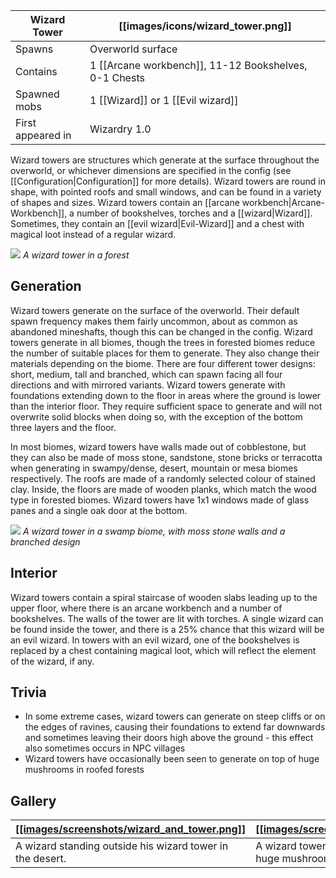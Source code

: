 | Wizard Tower | [[images/icons/wizard_tower.png]] |
| --- | --- |
| Spawns | Overworld surface |
| Contains | 1 [[Arcane workbench]], 11-12 Bookshelves, 0-1 Chests |
| Spawned mobs | 1 [[Wizard]] or 1 [[Evil wizard]] |
| First appeared in | Wizardry 1.0 |

Wizard towers are structures which generate at the surface throughout the overworld, or whichever dimensions are specified in the config (see [[Configuration|Configuration]] for more details). Wizard towers are round in shape, with pointed roofs and small windows, and can be found in a variety of shapes and sizes. Wizard towers contain an [[arcane workbench|Arcane-Workbench]], a number of bookshelves, torches and a [[wizard|Wizard]]. Sometimes, they contain an [[evil wizard|Evil-Wizard]] and a chest with magical loot instead of a regular wizard.

![](https://media.forgecdn.net/attachments/202/397/2017-01-16_20.png)
_A wizard tower in a forest_

## Generation
Wizard towers generate on the surface of the overworld. Their default spawn frequency makes them fairly uncommon, about as common as abandoned mineshafts, though this can be changed in the config. Wizard towers generate in all biomes, though the trees in forested biomes reduce the number of suitable places for them to generate. They also change their materials depending on the biome. There are four different tower designs: short, medium, tall and branched, which can spawn facing all four directions and with mirrored variants. Wizard towers generate with foundations extending down to the floor in areas where the ground is lower than the interior floor. They require sufficient space to generate and will not overwrite solid blocks when doing so, with the exception of the bottom three layers and the floor.

In most biomes, wizard towers have walls made out of cobblestone, but they can also be made of moss stone, sandstone, stone bricks or terracotta when generating in swampy/dense, desert, mountain or mesa biomes respectively. The roofs are made of a randomly selected colour of stained clay. Inside, the floors are made of wooden planks, which match the wood type in forested biomes. Wizard towers have 1x1 windows made of glass panes and a single oak door at the bottom.

![](https://media.forgecdn.net/attachments/210/398/2017-05-15_22.png)
_A wizard tower in a swamp biome, with moss stone walls and a branched design_

## Interior
Wizard towers contain a spiral staircase of wooden slabs leading up to the upper floor, where there is an arcane workbench and a number of bookshelves. The walls of the tower are lit with torches. A single wizard can be found inside the tower, and there is a 25% chance that this wizard will be an evil wizard. In towers with an evil wizard, one of the bookshelves is replaced by a chest containing magical loot, which will reflect the element of the wizard, if any.

## Trivia
- In some extreme cases, wizard towers can generate on steep cliffs or on the edges of ravines, causing their foundations to extend far downwards and sometimes leaving their doors high above the ground - this effect also sometimes occurs in NPC villages
- Wizard towers have occasionally been seen to generate on top of huge mushrooms in roofed forests

## Gallery
| [[[images/screenshots/wizard_and_tower.png]]](https://github.com/Electroblob77/Wizardry/wiki/images/screenshots/wizard_and_tower.png) | [[[images/screenshots/mushroom_tower.png]]](https://github.com/Electroblob77/Wizardry/wiki/images/screenshots/mushroom_tower.png) |
|---|---|
| A wizard standing outside his wizard tower in the desert. | A wizard tower that has generated on top of a huge mushroom. |